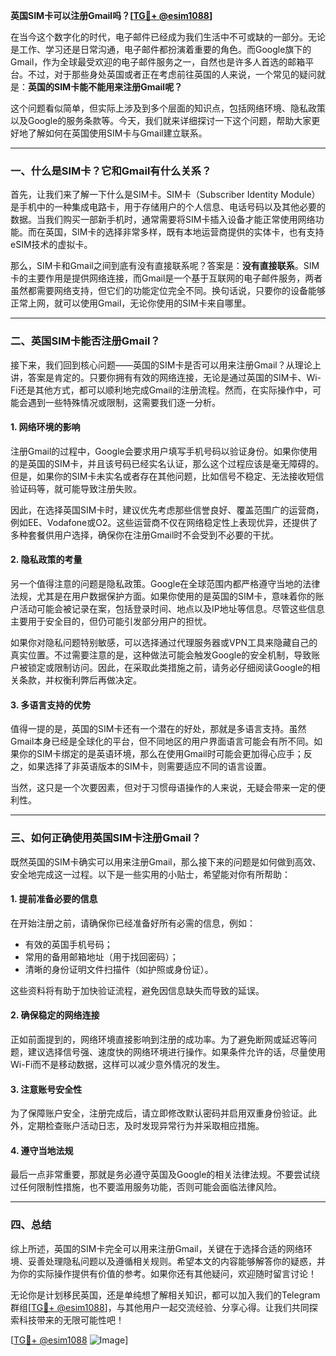 **英国SIM卡可以注册Gmail吗？[[TG💪+ @esim1088](https://t.me/s/esim1088)]**

在当今这个数字化的时代，电子邮件已经成为我们生活中不可或缺的一部分。无论是工作、学习还是日常沟通，电子邮件都扮演着重要的角色。而Google旗下的Gmail，作为全球最受欢迎的电子邮件服务之一，自然也是许多人首选的邮箱平台。不过，对于那些身处英国或者正在考虑前往英国的人来说，一个常见的疑问就是：**英国的SIM卡能不能用来注册Gmail呢？**

这个问题看似简单，但实际上涉及到多个层面的知识点，包括网络环境、隐私政策以及Google的服务条款等。今天，我们就来详细探讨一下这个问题，帮助大家更好地了解如何在英国使用SIM卡与Gmail建立联系。

---

### **一、什么是SIM卡？它和Gmail有什么关系？**

首先，让我们来了解一下什么是SIM卡。SIM卡（Subscriber Identity Module）是手机中的一种集成电路卡，用于存储用户的个人信息、电话号码以及其他必要的数据。当我们购买一部新手机时，通常需要将SIM卡插入设备才能正常使用网络功能。而在英国，SIM卡的选择非常多样，既有本地运营商提供的实体卡，也有支持eSIM技术的虚拟卡。

那么，SIM卡和Gmail之间到底有没有直接联系呢？答案是：**没有直接联系**。SIM卡的主要作用是提供网络连接，而Gmail是一个基于互联网的电子邮件服务，两者虽然都需要网络支持，但它们的功能定位完全不同。换句话说，只要你的设备能够正常上网，就可以使用Gmail，无论你使用的SIM卡来自哪里。

---

### **二、英国SIM卡能否注册Gmail？**

接下来，我们回到核心问题——英国的SIM卡是否可以用来注册Gmail？从理论上讲，答案是肯定的。只要你拥有有效的网络连接，无论是通过英国的SIM卡、Wi-Fi还是其他方式，都可以顺利地完成Gmail的注册流程。然而，在实际操作中，可能会遇到一些特殊情况或限制，这需要我们逐一分析。

#### **1. 网络环境的影响**
注册Gmail的过程中，Google会要求用户填写手机号码以验证身份。如果你使用的是英国的SIM卡，并且该号码已经实名认证，那么这个过程应该是毫无障碍的。但是，如果你的SIM卡未实名或者存在其他问题，比如信号不稳定、无法接收短信验证码等，就可能导致注册失败。

因此，在选择英国SIM卡时，建议优先考虑那些信誉良好、覆盖范围广的运营商，例如EE、Vodafone或O2。这些运营商不仅在网络稳定性上表现优异，还提供了多种套餐供用户选择，确保你在注册Gmail时不会受到不必要的干扰。

#### **2. 隐私政策的考量**
另一个值得注意的问题是隐私政策。Google在全球范围内都严格遵守当地的法律法规，尤其是在用户数据保护方面。如果你使用的是英国的SIM卡，意味着你的账户活动可能会被记录在案，包括登录时间、地点以及IP地址等信息。尽管这些信息主要用于安全目的，但仍可能引发部分用户的担忧。

如果你对隐私问题特别敏感，可以选择通过代理服务器或VPN工具来隐藏自己的真实位置。不过需要注意的是，这种做法可能会触发Google的安全机制，导致账户被锁定或限制访问。因此，在采取此类措施之前，请务必仔细阅读Google的相关条款，并权衡利弊后再做决定。

#### **3. 多语言支持的优势**
值得一提的是，英国的SIM卡还有一个潜在的好处，那就是多语言支持。虽然Gmail本身已经是全球化的平台，但不同地区的用户界面语言可能会有所不同。如果你的SIM卡绑定的是英语环境，那么在使用Gmail时可能会更加得心应手；反之，如果选择了非英语版本的SIM卡，则需要适应不同的语言设置。

当然，这只是一个次要因素，但对于习惯母语操作的人来说，无疑会带来一定的便利性。

---

### **三、如何正确使用英国SIM卡注册Gmail？**

既然英国的SIM卡确实可以用来注册Gmail，那么接下来的问题是如何做到高效、安全地完成这一过程。以下是一些实用的小贴士，希望能对你有所帮助：

#### **1. 提前准备必要的信息**
在开始注册之前，请确保你已经准备好所有必需的信息，例如：
- 有效的英国手机号码；
- 常用的备用邮箱地址（用于找回密码）；
- 清晰的身份证明文件扫描件（如护照或身份证）。

这些资料将有助于加快验证流程，避免因信息缺失而导致的延误。

#### **2. 确保稳定的网络连接**
正如前面提到的，网络环境直接影响到注册的成功率。为了避免断网或延迟等问题，建议选择信号强、速度快的网络环境进行操作。如果条件允许的话，尽量使用Wi-Fi而不是移动数据，这样可以减少意外情况的发生。

#### **3. 注意账号安全性**
为了保障账户安全，注册完成后，请立即修改默认密码并启用双重身份验证。此外，定期检查账户活动日志，及时发现异常行为并采取相应措施。

#### **4. 遵守当地法规**
最后一点非常重要，那就是务必遵守英国及Google的相关法律法规。不要尝试绕过任何限制性措施，也不要滥用服务功能，否则可能会面临法律风险。

---

### **四、总结**

综上所述，英国的SIM卡完全可以用来注册Gmail，关键在于选择合适的网络环境、妥善处理隐私问题以及遵循相关规则。希望本文的内容能够解答你的疑惑，并为你的实际操作提供有价值的参考。如果你还有其他疑问，欢迎随时留言讨论！

无论你是计划移民英国，还是单纯想了解相关知识，都可以加入我们的Telegram群组[[TG💪+ @esim1088](https://t.me/s/esim1088)]，与其他用户一起交流经验、分享心得。让我们共同探索科技带来的无限可能性吧！

[[TG💪+ @esim1088](https://t.me/s/esim1088) ![Image](https://i.postimg.cc/4NQfJmqS/Snipaste-2025-05-13-00-14-12.png)]